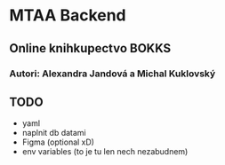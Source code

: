 # MTAA Backend
## Online knihkupectvo BOKKS
### Autori: Alexandra Jandová a Michal Kuklovský

## TODO

- yaml 
- naplnit db datami
- Figma (optional xD)
- env variables (to je tu len nech nezabudnem)
